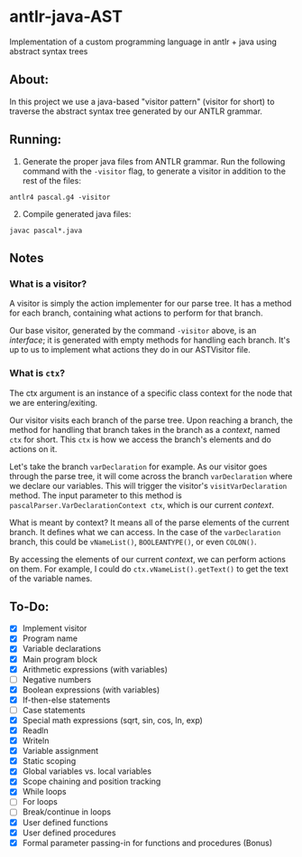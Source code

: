 # antlr-java-AST
Implementation of a custom programming language in antlr + java using abstract syntax trees

## About:
In this project we use a java-based "visitor pattern" (visitor for short) to traverse the abstract syntax tree generated by our ANTLR grammar.

## Running:
1. Generate the proper java files from ANTLR grammar. Run the following command with the ```-visitor``` flag, to generate a visitor in addition to the rest of the files:
```
antlr4 pascal.g4 -visitor
```
2. Compile generated java files:
```
javac pascal*.java
```
## Notes

### What is a visitor?

A visitor is simply the action implementer for our parse tree. It has a method for each branch, containing what actions to perform for that branch.

Our base visitor, generated by the command ```-visitor``` above, is an *interface*; it is generated with empty methods for handling each branch. It's up to us to implement what actions they do in our ASTVisitor file.

### What is ```ctx```?

The ctx argument is an instance of a specific class context for the node that we are entering/exiting. 

Our visitor visits each branch of the parse tree. Upon reaching a branch, the method for handling that branch takes in the branch as a *context*, named ```ctx``` for short. This ```ctx``` is how we access the branch's elements and do actions on it.

Let's take the branch ```varDeclaration``` for example. As our visitor goes through the parse tree, it will come across the branch ```varDeclaration``` where we declare our variables. This will trigger the visitor's ```visitVarDeclaration``` method. The input parameter to this method is ```pascalParser.VarDeclarationContext ctx```, which is our current *context*.

What is meant by context? It means all of the parse elements of the current branch. It defines what we can access. In the case of the ```varDeclaration``` branch, this could be ```vNameList()```, ```BOOLEANTYPE()```, or even ```COLON()```. 

By accessing the elements of our current *context*, we can perform actions on them. For example, I could do ```ctx.vNameList().getText()``` to get the text of the variable names.

## To-Do:

- [x] Implement visitor
- [x] Program name
- [x] Variable declarations
- [x] Main program block
- [x] Arithmetic expressions (with variables)
- [ ] Negative numbers
- [x] Boolean expressions (with variables)
- [x] If-then-else statements
- [ ] Case statements
- [x] Special math expressions (sqrt, sin, cos, ln, exp)
- [x] Readln
- [x] Writeln
- [x] Variable assignment
- [x] Static scoping
- [x] Global variables vs. local variables
- [x] Scope chaining and position tracking
- [x] While loops
- [ ] For loops
- [ ] Break/continue in loops
- [x] User defined functions
- [x] User defined procedures
- [x] Formal parameter passing-in for functions and procedures (Bonus)
